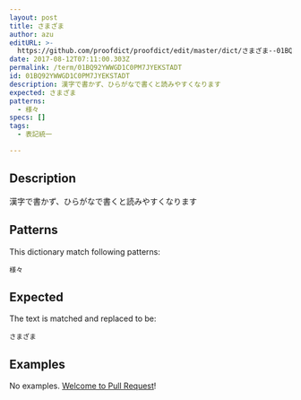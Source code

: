 ```yaml
---
layout: post
title: さまざま
author: azu
editURL: >-
  https://github.com/proofdict/proofdict/edit/master/dict/さまざま--01BQ92YWWGD1C0PM7JYEKSTADT.yml
date: 2017-08-12T07:11:00.303Z
permalink: /term/01BQ92YWWGD1C0PM7JYEKSTADT
id: 01BQ92YWWGD1C0PM7JYEKSTADT
description: 漢字で書かず、ひらがなで書くと読みやすくなります
expected: さまざま
patterns:
  - 様々
specs: []
tags:
  - 表記統一

---
```


## Description

漢字で書かず、ひらがなで書くと読みやすくなります

## Patterns

This dictionary match following patterns:

    様々

## Expected

The text is matched and replaced to be:

    さまざま

## Examples

No examples. [Welcome to Pull Request](https://github.com/jser/jser.info/edit/master/dict/さまざま--01BQ92YWWGD1C0PM7JYEKSTADT.yml)!
